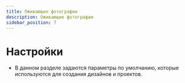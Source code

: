 ```yaml
---
title: Оживающие фотографии
description: Оживающие фотографии
sidebar_position: 7
---
```


# Настройки
* В данном разделе задаются параметры по умолчанию, которые используются для создания дизайнов и проектов.
